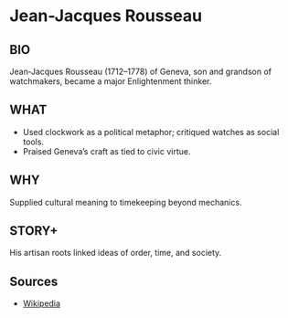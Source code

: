 ---
---
# Jean-Jacques Rousseau

## BIO
Jean‑Jacques Rousseau (1712–1778) of Geneva, son and grandson of watchmakers, became a major Enlightenment thinker.

## WHAT
- Used clockwork as a political metaphor; critiqued watches as social tools.
- Praised Geneva’s craft as tied to civic virtue.

## WHY
Supplied cultural meaning to timekeeping beyond mechanics.

## STORY+
His artisan roots linked ideas of order, time, and society.

## Sources
- [Wikipedia](https://en.wikipedia.org/wiki/Jean-Jacques_Rousseau)
